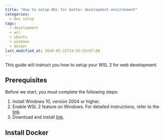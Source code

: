 ```yaml
---
title: "How to setup WSL for better development environment"
categories:
  - Dev setup
tags:
  - development
  - wsl
  - ubuntu
  - windows
  - docker
last_modified_at: 2020-05-31T14:25:52+07:00
---
```


This guide will instruct you how to setup your WSL 2 for web development.

## Prerequisites

Before we start, you must complete the following steps:

1. Install Windows 10, version 2004 or higher.
2. Enable WSL 2 feature on Windows. For detailed instructions, refer to the [link](https://docs.microsoft.com/en-us/windows/wsl/install-win10 "Microsoft documentation").
3. Download and install [link](https://docs.microsoft.com/vi-vn/windows/wsl/wsl2-kernel "this Linux kernel update package").

## Install Docker

